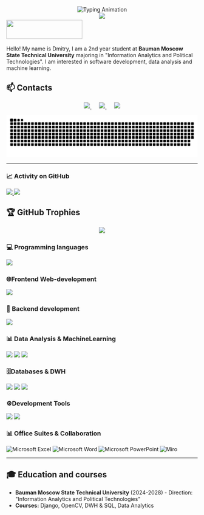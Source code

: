 <div align="center">
  <img src="https://readme-typing-svg.herokuapp.com/?lines=Welcome!;Code+lives+here...&color=F48436&center=true" alt="Typing Animation" />
</div>

<div align="center">
  <img src="https://raw.githubusercontent.com/Demonrux/APL_lab3/main/assets/coding.gif" width="400">
</div>

<img src="https://img.shields.io/badge/👨‍💻_About_Me-F48436?style=for-the-badge&logo=visualstudiocode&logoColor=white" width="200" height="50" />

Hello! My name is Dmitry, I am a 2nd year student at **Bauman Moscow State Technical University** majoring in "Information Analytics and Political Technologies". I am interested in software development, data analysis and machine learning.

## 📫 Contacts

<p align="center">
  <a href="https://t.me/Cubika_Rubika" style="margin: 0 10px;">
    <img src="https://img.shields.io/badge/Telegram-26A5E4?style=for-the-badge&logo=telegram&logoColor=white" />
  </a>
  <a href="mailto:demonrux201@gmail.com" style="margin: 0 10px;">
    <img src="https://img.shields.io/badge/Email-D14836?style=for-the-badge&logo=gmail&logoColor=white" />
  </a>
  <a href="https://vk.com/ra_pa_pa_pam" style="margin: 0 10px;">
    <img src="https://img.shields.io/badge/VK-0077FF?style=for-the-badge&logo=vk&logoColor=white" />
  </a>
</p>

![Snake animation](https://raw.githubusercontent.com/platane/platane/output/github-contribution-grid-snake.svg)

---
### 📈 Activity on GitHub

<a href="https://github.com/Demonrux">
  <img height="200em" src="https://github-readme-stats.vercel.app/api?username=Demonrux&show_icons=true&title_color=f48436&icon_color=f48436&text_color=ffffff&bg_color=0d1117&hide_border=true&count_private=true&include_all_commits=true&cache_seconds=900" />
  <img height="200em" src="https://github-readme-stats.vercel.app/api/top-langs/?username=Demonrux&layout=compact&title_color=f48436&text_color=ffffff&bg_color=0d1117&hide_border=true&langs_count=10&cache_seconds=900" />
</a>

## 🏆 GitHub Trophies
<p align="center">
  <img src="https://github-profile-trophy.vercel.app/?username=Demonrux&theme=onedark&title_color=f48436&margin-w=25&margin-h=15" width="800" />
</p>

### 💻 Programming languages
<p align="left">
  <img src="https://skillicons.dev/icons?i=python,c,cpp,cs" />
</p>

### 🌐Frontend Web-development
<p align="left">
  <img src="https://skillicons.dev/icons?i=html,css,js,qt" />
</p>

### 🧪 Backend development
<p align="left">
  <img src="https://skillicons.dev/icons?i=fastapi,django" />
</p>

### 📊 Data Analysis & MachineLearning

<p align="left">
  <img src="https://skillicons.dev/icons?i=pandas,numpy,opencv,tensorflow" />
  <img src="https://img.shields.io/badge/scikit--learn-F7931E?style=for-the-badge&logo=scikit-learn&logoColor=white" />
  <img src="https://img.shields.io/badge/Matplotlib-%23ffffff.svg?style=for-the-badge&logo=Matplotlib&logoColor=black" />
</p>

### 🗄️Databases & DWH
<p align="left">
  <img src="https://skillicons.dev/icons?i=postgresql" />
  <img src="https://img.shields.io/badge/Greenplum-00A98F?style=for-the-badge&logo=greenplum&logoColor=white" />
  <img src="https://img.shields.io/badge/ClickHouse-FFCC01?style=for-the-badge&logo=clickhouse&logoColor=black" />
</p>

### ⚙️Development Tools
<p align="left">
  <img src="https://skillicons.dev/icons?i=git,gitlab,docker,vscode, .NET" />
  <img src="https://img.shields.io/badge/Doxygen-29C4BF?style=for-the-badge&logo=doxygen&logoColor=white" />
</p>

### 📊 Office Suites & Collaboration

![Microsoft Excel](https://img.shields.io/badge/Microsoft_Excel-217346?style=for-the-badge&logo=microsoftexcel&logoColor=white)
![Microsoft Word](https://img.shields.io/badge/Microsoft_Word-2B579A?style=for-the-badge&logo=microsoftword&logoColor=white)
![Microsoft PowerPoint](https://img.shields.io/badge/Microsoft_PowerPoint-B7472A?style=for-the-badge&logo=microsoftpowerpoint&logoColor=white)
![Miro](https://img.shields.io/badge/Miro-050038?style=for-the-badge&logo=miro&logoColor=white)

---

## 🎓 Education and courses

*  **Bauman Moscow State Technical University** (2024-2028) - Direction: "Information Analytics and Political Technologies"
*  **Courses:** Django, OpenCV, DWH & SQL, Data Analytics

